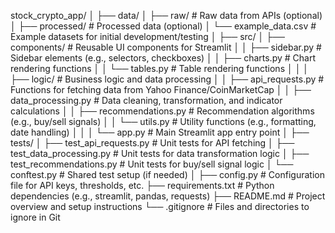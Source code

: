 stock_crypto_app/
│
├── data/
│ ├── raw/ # Raw data from APIs (optional)
│ ├── processed/ # Processed data (optional)
│ └── example_data.csv # Example datasets for initial development/testing
│
├── src/
│ ├── components/ # Reusable UI components for Streamlit
│ │ ├── sidebar.py # Sidebar elements (e.g., selectors, checkboxes)
│ │ ├── charts.py # Chart rendering functions
│ │ └── tables.py # Table rendering functions
│ │
│ ├── logic/ # Business logic and data processing
│ │ ├── api_requests.py # Functions for fetching data from Yahoo Finance/CoinMarketCap
│ │ ├── data_processing.py # Data cleaning, transformation, and indicator calculations
│ │ ├── recommendations.py # Recommendation algorithms (e.g., buy/sell signals)
│ │ └── utils.py # Utility functions (e.g., formatting, date handling)
│ │
│ └── app.py # Main Streamlit app entry point
│
├── tests/
│ ├── test_api_requests.py # Unit tests for API fetching
│ ├── test_data_processing.py # Unit tests for data transformation logic
│ ├── test_recommendations.py # Unit tests for buy/sell signal logic
│ └── conftest.py # Shared test setup (if needed)
│
├── config.py # Configuration file for API keys, thresholds, etc.
├── requirements.txt # Python dependencies (e.g., streamlit, pandas, requests)
├── README.md # Project overview and setup instructions
└── .gitignore # Files and directories to ignore in Git
